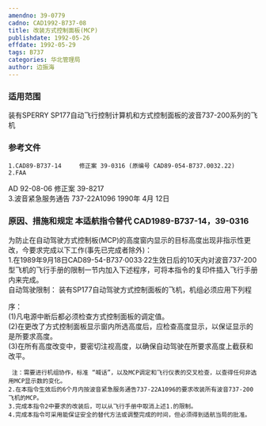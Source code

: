 ```yaml
---
amendno: 39-0779  
cadno: CAD1992-B737-08  
title: 改装方式控制面板(MCP)  
publishdate: 1992-05-26  
effdate: 1992-05-29  
tags: B737  
categories: 华北管理局  
author: 边振海  
---
```

  
### 适用范围  
装有SPERRY SP177自动飞行控制计算机和方式控制面板的波音737-200系列的飞机  
  
<!--more-->  
### 参考文件  
    1.CAD89-B737-14 	修正案 39-0316 (原编号 CAD89-054-B737.0032.22)  
    2.FAA  
AD 92-08-06 修正案 39-8217  
    3.波音紧急服务通告 737-22A1096 1990年 4月 12日  
  
### 原因、措施和规定 本适航指令替代 CAD1989-B737-14，39-0316  
为防止在自动驾驶方式控制板(MCP)的高度窗内显示的目标高度出现非指示性更改，今要求完成以下工作(事先已完成者除外)：  
1.在1989年9月18日CAD89-54-B737·0033·22生效日后的10天内对波音737-200型飞机的飞行手册的限制一节内加入下述程序，可将本指令的复印件插入飞行手册内来完成。  
    自动驾驶限制：    装有SP177自动驾驶方式控制面板的飞机，机组必须应用下列程  
  
序：  
     (1)凡电源中断后都必须检查方式控制面板的调定值。  
     (2)在更改了方式控制面板显示窗内所选高度后，应检查高度显示，以保证显示的是所要求高度。  
     (3)在所有高度改变中，要密切注视高度，以确保自动驾驶在所要求高度上截获和改平。  
  
     注：需要进行机组协作，标准 “喊话”，以及MCP调定和飞行仪表的交叉检查，以查得任何非选用MCP显示数的变化。  
    2.在本指令生效后的6个月内按波音紧急服务通告737-22A1096的要求改装所有波音737-200飞机的MCP。  
    3.完成本指令2中要求的改装后，可以从飞行手册中取消上述1.的限制。  
    4.完成本指令可采用能保证安全的替代方法或调整完成的时间，但必须得到适航当局的批准。  
  

